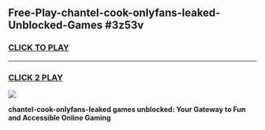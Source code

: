 
## Free-Play-chantel-cook-onlyfans-leaked-Unblocked-Games #3z53v
<h3>
<a href="https://news.freeplayer.one?title=chantel-cook-onlyfans-leaked&ref=8M">CLICK TO PLAY</a></h3>
<hr>

<h3>
<a href="https://news.freeplayer.one?title=chantel-cook-onlyfans-leaked&ref=8M">CLICK 2 PLAY</a>
  
</h3>

<a href="https://news.freeplayer.one?title=chantel-cook-onlyfans-leaked&ref=8M"><img src="https://clearcache.store/games.png"></a>


**chantel-cook-onlyfans-leaked games unblocked: Your Gateway to Fun and Accessible Online Gaming**
